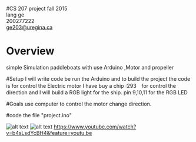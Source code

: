 #CS 207 project
fall 2015
</br>lang ge
</br>200277222
</br>ge203@uregina.ca

# Overview
simple Simulation paddleboats with use Arduino ,Motor and propeller

#Setup
I will write code be run the Arduino and to build the project
the code is for control the Electric motor
I have buy a chip :293　for control the direction
and I will build a RGB light for the ship.
pin 9,10,11 for the RGB LED

#Goals
use computer to control the motor change direction.


#code
the file "project.ino"

![alt text](https://cloud.githubusercontent.com/assets/14878765/11329160/c1148056-915d-11e5-834a-e0d3e57b2147.jpg)
![alt text](https://cloud.githubusercontent.com/assets/14878765/11460325/03c53be6-96b0-11e5-9c1c-3c045579ee34.jpg)
https://www.youtube.com/watch?v=b4sLsdYcBH4&feature=youtu.be
